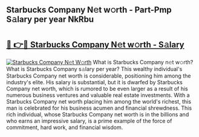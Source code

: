 ## Starbucks Company N𝚎t w𝚘rth - Part-Pmp S𝚊lary per year NkRbu

# <h2><a href="http://gc123al.nevu.top/?p=Starbucks+Company">🔗 👉🔴 Starbucks Company N𝚎t w𝚘rth - S𝚊lary</a></h2>

[![Starbucks Company N𝚎t W𝚘rth](https://i.imgur.com/Oavwk0R.jpeg)](http://gc123al.nevu.top/?p=Starbucks+Company)
What is Starbucks Company n𝚎t w𝚘rth? What is Starbucks Company s𝚊lary per year?
This wealthy individual's Starbucks Company net worth is considerable, positioning him among the industry's elite. His salary is substantial, but it is dwarfed by Starbucks Company net worth, which is rumored to be even larger as a result of his numerous business ventures and valuable real estate investments. With a Starbucks Company net worth placing him among the world's richest, this man is celebrated for his business acumen and financial shrewdness. This rich individual, whose Starbucks Company net worth is in the billions and who earns an impressive salary, is a prime example of the force of commitment, hard work, and financial wisdom.
